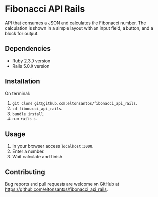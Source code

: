 # Fibonacci API Rails

API that consumes a JSON and calculates the Fibonacci number. The calculation is shown in a simple layout with an input field, a button, and a block for output.

## Dependencies

- Ruby 2.3.0 version
- Rails 5.0.0 version

## Installation

On terminal:

1. `git clone git@github.com:eltonsantos/fibonacci_api_rails`.
2. `cd fibonacci_api_rails`.
3. `bundle install`.
4. run `rails s`.

## Usage

1. In your browser access `localhost:3000`.
2. Enter a number.
3. Wait calculate and finish.

## Contributing

Bug reports and pull requests are welcome on GitHub at https://github.com/eltonsantos/fibonacci_api_rails.